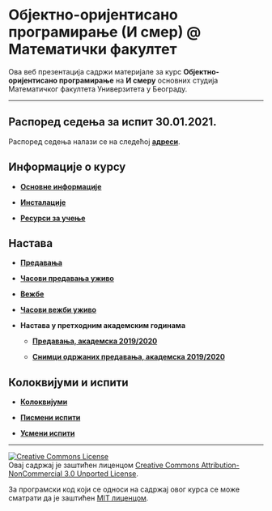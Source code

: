 # Објектно-оријентисано програмирање (И смер) @ Математички факултет

Ова веб презентација садржи материјале за курс **Објектно-оријентисано програмирање** на **И смеру** основних студија Математичког факултета Универзитета у Београду.

---

## Распоред седења за испит 30.01.2021.
Распоред седења налази се на следећој **[адреси](https://docs.google.com/spreadsheets/d/1uKbQajFYuyWDZRcHnUdSdnvAguZ49E1_Wa72_DZNU4I/edit?usp=sharing)**.


## Информације о курсу

* **[Основне информације](/informacije/README-2020-21.md)**

* **[Инсталације](/INSTALACIJE-2020-21.md)**

* **[Ресурси за учење](/RESURSI-ZA-UCENJE-2020-21.md)**

## Настава

* **[Предавања](/predavanja/README-2020-21.md)**

* **[Часови предавања уживо](/predavanja/casovi-uzivo/README-2020-21.md)**

* **[Вежбе](/vezbe/README.md)**

* **[Часови вежби уживо](/vezbe/casovi-uzivo/README.md)**

* **Настава у претходним академским годинама**

  * **[Предавања, академска 2019/2020](/predavanja/README-2019-20.md)**

  * **[Снимци одржаних предавања, академска 2019/2020](/predavanja/casovi-uzivo/README-2019-20.md)**

## Колоквијуми и испити

* **[Колоквијуми](/kolokvijumi/README.md)**

* **[Писмени испити](/pismeni-ispiti/README.md)**

* **[Усмени испити](/usmeni-ispiti/README.md)**

---

<a rel="license" href="http://creativecommons.org/licenses/by-nc/3.0/"><img alt="Creative Commons License" style="border-width:0" src="https://i.creativecommons.org/l/by-nc/3.0/88x31.png" /></a><br />Овај садржај је заштићен лиценцом <a rel="license" href="http://creativecommons.org/licenses/by-nc/3.0/">Creative Commons Attribution-NonCommercial 3.0 Unported License</a>.

За програмски код који се односи на садржај овог курса се може сматрати да је заштићен [MIT лиценцом](/LICENSE).
